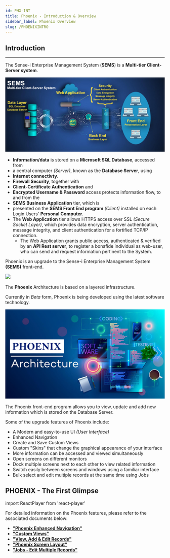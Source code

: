 ```yaml
---
id: PHX-INT
title: Phoenix - Introduction & Overview
sidebar_label: Phoenix Overview
slug: /PHOENIXINTRO
---
```


## Introduction
___  

The Sense-i Enterprise Management System (**SEMS**) is a **Multi-tier Client-Server system**.  

![](../static/img/docs/PHOENIXUI/image001.png)   


-   **Information/data** is stored on a **Microsoft SQL Database**, accessed from  
-   a central computer _(Server)_, known as the **Database Server**, using  
-   **Internet connectivty**.    
-   **Firewall Security**, together with  
-   **Client-Certificate Authentication** and  
-   **Encrypted Username & Password** access protects information flow, to and from the    
-   **SEMS Business Application** tier, which is  
-   presented on the **SEMS Front End program** _(Client)_ installed on each Login Users' **Personal Computer**.  
-   The **Web Application** tier allows HTTPS access over SSL _(Secure Socket Layer)_, which provides data encryption, server authentication, message integrity, and client authentication for a fortified TCP/IP connection.  
    -   The Web Application grants public access, authenticated & verified by an **API Rest server**, to register a bonafide individual as web-user, who can send and request information pertinent to the System.


Phoenix is an upgrade to the Sense-i Enterprise Management System **(SEMS)** front-end.  

![](../static/img/docs/PHOENIXUI/Phoenix-Upgrade.gif)   

The **Phoenix** Architecture is based on a layered infrastructure.  

Currently in _Beta_ form, Phoenix is being developed using the latest software technology.  

![](../static/img/docs/PHOENIXUI/image20.png)   

The Phoenix front-end program allows you to view, update and add new information which is stored on the Database Server.  

Some of the upgrade features of Phoenix include:
- A Modern and easy-to-use UI _(User Interface)_  
- Enhanced Navigation  
- Create and Save Custom Views  
- Custom "Skins" that change the graphical appearance of your interface  
- More information can be accessed and viewed simultaneously    
- Open screens on different monitors  
- Dock multiple screens next to each other to view related information
- Switch easily between screens and windows using a familiar interface  
- Bulk select and edit multiple records at the same time using Jobs  

## PHOENIX - The First Glimpse  

import ReactPlayer from 'react-player'



<ReactPlayer controls url='https://www.youtube.com/watch?v=_5J3abMICNw' />

For detailed information on the Phoenix features, please refer to the associated documents below:  
-   **["Phoenix Enhanced Navigation"](https://sense-i.co/docs/PHX-NAV)**  
-   **["Custom Views"](https://sense-i.co/docs/PHX-CUSTVIEW)**  
-   **["View, Add & Edit Records"](https://sense-i.co/docs/PHX-RCRDS)**  
-   **["Phoenix Screen Layout"](https://sense-i.co/docs/PHX-SCRNS)**  
-   **["Jobs - Edit Multiple Records"](https://sense-i.co/docs/PHX-JOBS)**  

